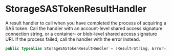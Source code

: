 # StorageSASTokenResultHandler

A result handler to call when you have completed the process of acquiring a SAS token. Call the handler with an
account-level shared access signature connection string, or a container- or blob-level shared access signature URI.
If the process failed, call the handler with the error instead.

``` swift
public typealias StorageSASTokenResultHandler = (Result<String, Error>) -> Void
```
